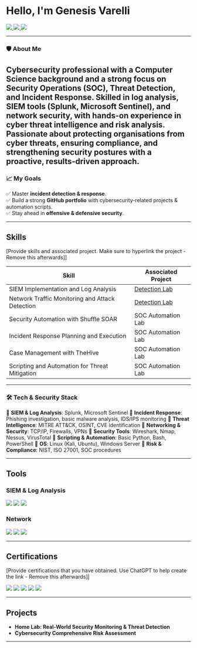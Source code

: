 # Hello, I'm Genesis Varelli
<a href="https://www.linkedin.com/in/genesisvarelli/">
  <img src="https://img.shields.io/badge/-LinkedIn-0072b1?&style=for-the-badge&logo=linkedin&logoColor=white" />
</a>

<a href="https://github.com/genesisvarelli">
  <img src="https://img.shields.io/badge/-GitHub-181717?&style=for-the-badge&logo=github&logoColor=white" />
</a>

<a href="https://www.instagram.com/genesisvarelli/">
  <img src="https://img.shields.io/badge/-Instagram-E4405F?&style=for-the-badge&logo=instagram&logoColor=white" />
</a>

---

### **🛡️ About Me**  
Cybersecurity professional with a Computer Science background and a strong focus on Security Operations (SOC), Threat Detection, and Incident Response. 
Skilled in log analysis, SIEM tools (Splunk, Microsoft Sentinel), and network security, with hands-on experience in cyber threat intelligence and risk analysis. 
Passionate about protecting organisations from cyber threats, ensuring compliance, and strengthening security postures with a proactive, results-driven approach.
---

### **📈 My Goals**   
✅ Master **incident detection & response**.  
✅ Build a strong **GitHub portfolio** with cybersecurity-related projects & automation scripts.  
✅ Stay ahead in **offensive & defensive security**. 

---

## **Skills**
[Provide skills and associated project. Make sure to hyperlink the project - Remove this afterwards]]

| Skill                                         | Associated Project         |
|-----------------------------------------------|----------------------------|
| SIEM Implementation and Log Analysis          | <a href="https://google.com">Detection Lab</a>|
| Network Traffic Monitoring and Attack Detection | <a href="https://google.com">Detection Lab</a>|
| Security Automation with Shuffle SOAR         | SOC Automation Lab|
| Incident Response Planning and Execution      | SOC Automation Lab|
| Case Management with TheHive                  | SOC Automation Lab|
| Scripting and Automation for Threat Mitigation | SOC Automation Lab|

---
### **🛠️ Tech & Security Stack**  
🔹 **SIEM & Log Analysis**: Splunk, Microsoft Sentinel
🔹 **Incident Response**: Phishing investigation, basic malware analysis, IDS/IPS monitoring
🔹 **Threat Intelligence**: MITRE ATT&CK, OSINT, CVE identification
🔹 **Networking & Security**: TCP/IP, Firewalls, VPNs
🔹 **Security Tools**: Wireshark, Nmap, Nessus, VirusTotal
🔹 **Scripting & Automation**: Basic Python, Bash, PowerShell
🔹 **OS**: Linux (Kali, Ubuntu), Windows Server
🔹 **Risk & Compliance**: NIST, ISO 27001, SOC procedures

---

## Tools
### SIEM & Log Analysis
<div>
    <img src="https://img.shields.io/badge/-Microsoft_Sentinel-0078D4?&style=for-the-badge&logo=Microsoft&logoColor=white" />
    <img src="https://img.shields.io/badge/-Splunk-000000?&style=for-the-badge&logo=Splunk&logoColor=white" />
    <img src="https://img.shields.io/badge/-Elastic-005571?&style=for-the-badge&logo=Elastic&logoColor=white" />
</div>

### Network
<div>
    <img src="https://img.shields.io/badge/-Wireshark-1679A7?&style=for-the-badge&logo=Wireshark&logoColor=white" />
    <img src="https://img.shields.io/badge/-Suricata-EF3B2D?&style=for-the-badge&logo=Suricata&logoColor=white" />
    <img src="https://img.shields.io/badge/-Zeek-777BB4?&style=for-the-badge&logo=Zeek&logoColor=white" />
</div>

---
## Certifications
[Provide certifications that you have obtained. Use ChatGPT to help create the link - Remove this afterwards]]
<div>
<img src="https://img.shields.io/badge/-Security%2B-FF0000?&style=for-the-badge&logo=CompTIA&logoColor=white" />
<img src="https://img.shields.io/badge/-Network%2B-007ACC?&style=for-the-badge&logo=CompTIA&logoColor=white" />
<img src="https://img.shields.io/badge/-A%2B-4D4D4D?&style=for-the-badge&logo=CompTIA&logoColor=white" />
<img src="https://img.shields.io/badge/-CDSA-006400?&style=for-the-badge&logoColor=white" />
<img src="https://img.shields.io/badge/-CCD-000080?&style=for-the-badge&logoColor=white" />
</div>

---
## Projects
- **Home Lab: Real-World Security Monitoring & Threat Detection**
- **Cybersecurity Comprehensive Risk Assessment**
---
